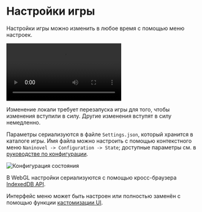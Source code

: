 # Настройки игры

Настройки игры можно изменить в любое время с помощью меню настроек.

![](https://i.gyazo.com/8ef1044cb0b8429298af05e6275ff14d.mp4)

Изменение локали требует перезапуска игры для того, чтобы изменения вступили в силу. Другие изменения вступят в силу немедленно.

Параметры сериализуются в файле `Settings.json`, который хранится в каталоге игры. Имя файла можно настроить с помощью контекстного меню `Naninovel -> Configuration -> State`; доступные параметры см. в [руководстве по конфигурации](/ru/guide/configuration#состояние).

![Конфигурация состояния](https://i.gyazo.com/606bb86f6cac2cc2275ca8912f2e6d17.png)

В WebGL настройки сериализуются с помощью кросс-браузера [IndexedDB API](https://en.wikipedia.org/wiki/Indexed_Database_API).

Интерфейс меню может быть настроен или полностью заменён с помощью функции [кастомизации UI](/ru/guide/user-interface#кастомизация-UI).
